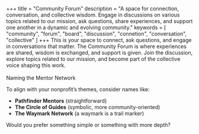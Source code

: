 +++
title = "Community Forum"
description = "A space for connection, conversation, and collective wisdom. Engage in discussions on various topics related to our mission, ask questions, share experiences, and support one another in a dynamic and evolving community."
keywords = [
  "community",
  "forum",
  "board",
  "discussion",
  "connetion",
  "conversation",
  "collective"
]
+++
This is your space to connect, ask questions, and engage in conversations that matter. The Community Forum is where experiences are shared, wisdom is exchanged, and support is given. Join the discussion, explore topics related to our mission, and become part of the collective voice shaping this work.<br><br>Naming the Mentor Network

To align with your nonprofit’s themes, consider names like:

* **Pathfinder Mentors** (straightforward)
* **The Circle of Guides** (symbolic, more community-oriented)
* **The Waymark Network** (a waymark is a trail marker)

Would you prefer something simple or something with more depth?